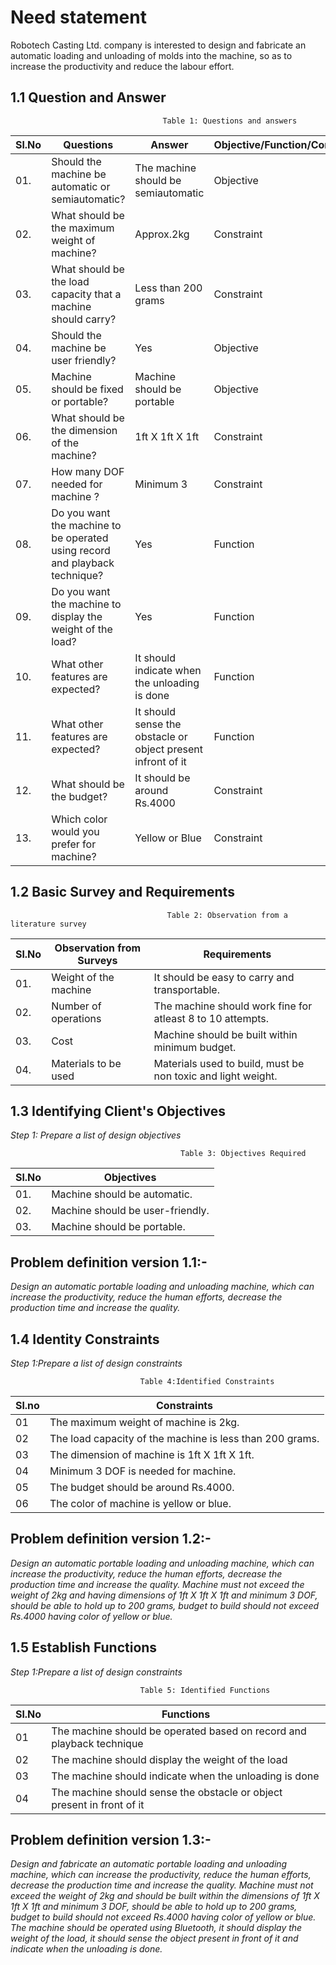 # **Need statement**
Robotech Casting Ltd. company is interested to design and fabricate an automatic loading and unloading of molds into the machine, so as to increase the productivity and reduce the labour effort.
## 1.1 Question and Answer
                                      Table 1: Questions and answers

|Sl.No|Questions|Answer|Objective/Function/Constraint|
|-----|---------|-------|--------------------------------|
|01.|Should the machine be automatic or semiautomatic?|The machine should be semiautomatic|Objective|
|02.|What should be the maximum weight of machine?|Approx.2kg|Constraint|
|03.|What should be the load capacity that a machine should carry?|Less than 200 grams|Constraint|
|04.|Should the machine be user friendly?|Yes|Objective|
|05.|Machine should be fixed or portable?|Machine should be portable|Objective|
|06.|What should be the dimension of the machine?|1ft X 1ft X 1ft|Constraint|
|07.|How many DOF needed for machine ?|Minimum 3|Constraint|
|08.|Do you want the machine to be operated using record and playback technique?|Yes|Function|
|09.|Do you want the machine to display the weight of the load?|Yes|Function|
|10.|What other features are expected?|It should indicate when the unloading is done|Function|
|11.|What other features are expected?|It should sense the obstacle or object present infront of it|Function|
|12.|What should be the budget?|It should be around Rs.4000|Constraint|
|13.|Which color would you prefer for machine?|Yellow or Blue|Constraint|

## 1.2 Basic Survey and Requirements
                                       Table 2: Observation from a literature survey

|Sl.No|Observation from Surveys|Requirements|
|-----|------------------------|------------|
|01.|Weight of the machine| It should be easy to carry and transportable.|
|02.|Number of operations| The machine should work fine for atleast 8 to 10 attempts.|
|03.|Cost|Machine should be built within minimum budget.|
|04.|Materials to be used| Materials used to build, must be non toxic and light weight.|

## 1.3 Identifying Client's Objectives
_Step 1: Prepare a list of design objectives_

                                          Table 3: Objectives Required  

|Sl.No|Objectives|
|-----|----------|
|01.|Machine should be automatic.|
|02.|Machine should be user-friendly.|
|03.|Machine should be portable.|
 
## Problem definition version 1.1:-
_Design an automatic portable loading and unloading machine, which can increase the productivity, reduce the human efforts, decrease the production time and increase the quality._

## 1.4 Identity Constraints
_Step 1:Prepare a list of design constraints_

                                 Table 4:Identified Constraints

|Sl.no|Constraints|
|-----|-----------|
|01|The maximum weight of machine is 2kg.|
|02|The load capacity of the machine is less than 200 grams.|
|03|The dimension of machine is 1ft X 1ft X 1ft.|
|04|Minimum 3 DOF is needed for machine.|
|05|The budget should be around Rs.4000.|
|06|The color of machine is yellow or blue.|

## Problem definition version 1.2:-
_Design an automatic portable loading and unloading machine, which can increase the productivity, reduce the human efforts, decrease the production time and increase the quality. Machine must not exceed the weight of 2kg and having dimensions of 1ft X 1ft X 1ft and minimum 3 DOF, should be able to hold up to 200 grams, budget to build should not exceed Rs.4000 having color of yellow or blue._

## 1.5 Establish Functions
_Step 1:Prepare a list of design constraints_

                                 Table 5: Identified Functions

|Sl.No|Functions|
|-----|---------|
|01|The machine should be operated based on record and playback technique|
|02|The machine should display the weight of the load|
|03|The machine should indicate when the unloading is done|
|04|The machine should sense the obstacle or object present in front of it|

## Problem definition version 1.3:-
_Design and fabricate an automatic portable loading and unloading machine, which can increase the productivity, reduce the human efforts, decrease the production time and increase the quality. Machine must not exceed the weight of 2kg and should be built within the dimensions of 1ft X 1ft X 1ft and minimum 3 DOF, should be able to hold up to 200 grams, budget to build should not exceed Rs.4000 having color of yellow or blue. The machine should be operated using Bluetooth, it should display the weight of the load, it should  sense the object present in front of it and indicate when the unloading is done._